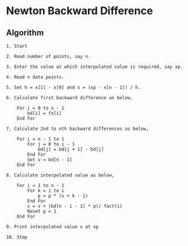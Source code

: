 # Newton Backward Difference

## Algorithm

    1. Start

    2. Read number of points, say n.
    
    3. Enter the value at which interpolated value is required, say xp.

    4. Read n data points.

    5. Set h = x[1] - x[0] and s = (xp - x[n - 1]) / h.

    6. Calculate first backward difference as below,

        For i = 0 to n - 1
            bd[i] = fx[i]
        End For

    7. Calculate 2nd to nth backward differences as below,

        For i = n - 1 to 1
            For j = 0 to i - 1
                bd[j] = bd[j + 1] - bd[j]
            End For
            Set v = bd[n - 1]
        End For
    
    8. Calculate interpolated value as below,

        For i = 1 to n - 1
            For k = 1 to i
                p = p * (s + k - 1)
            End For
            v = v + (bd[n - i - 1] * p)/ fact(i)
            Reset p = 1
        End For
    
    9. Print interpolated value v at xp

    10. Stop